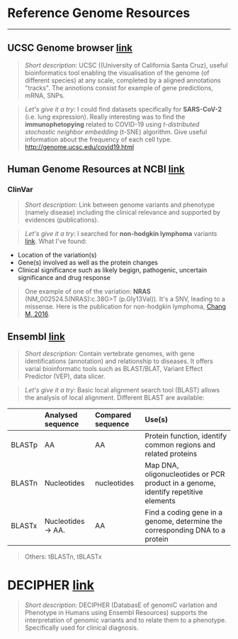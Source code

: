# Reference Genome Resources 

---------

## UCSC Genome browser [link](https://genome.ucsc.edu)
> _Short description_: UCSC ((University of California Santa Cruz), useful bioinformatics tool enabling the visualisation of the genome (of different species) at any scale, completed by a aligned annotations "tracks". The annotions consist for example of gene predictions, mRNA, SNPs.

> _Let's give it a try:_ I could find datasets specifically for **SARS-CoV-2** (i.e. lung expression). Really interesting was to find the **immunophetopying** related to COVID-19 using _t-distributed stochastic neighbor embedding_ (t-SNE) algorithm. Give useful information about the frequency of each cell type. <http://genome.ucsc.edu/covid19.html>

## Human Genome Resources at NCBI [link](https://www.ncbi.nlm.nih.gov/genome/guide/human/)
### ClinVar 
> _Short description:_ Link between genome variants and phenotype (namely disease) including the clinical relevance and supported by evidences (publications). 

> _Let's give it a try_: I searched for **non-hodgkin lymphoma** variants [link](https://www.ncbi.nlm.nih.gov/clinvar?term=hodgkin%20lymphoma&cmd=correctspelling). What I've found: 
* Location of the variation(s)
* Gene(s) involved as well as the protein changes 
* Clinical significance such as likely begign, pathogenic, uncertain significance and drug response 

> One example of one of the variation: **NRAS** (NM_002524.5(NRAS):c.38G>T (p.Gly13Val)). It's a SNV, leading to a missense. Here is the publication for non-hodgkin lymphoma, [Chang M, 2016](https://pubmed.ncbi.nlm.nih.gov/26619011/). 


## Ensembl [link](https://www.ensembl.org/index.html)
> _Short description:_ Contain vertebrate genomes, with gene identifications (annotation) and relationship to diseases. It offers varial bioinformatic tools such as BLAST/BLAT, Variant Effect Predictor (VEP), data slicer. 

> _Let's give it a try_: Basic local alignment search tool (BLAST) allows the analysis of local alignment. Different BLAST are available:
>
|                  | Analysed sequence | Compared sequence | Use(s)                      
| -----------------|:------------------|:------------------|:-----------------------------|
| BLASTp           |AA                 |AA                 |Protein function, identify common regions and related proteins|
| BLASTn           |Nucleotides        |nucleotides        |Map DNA, oligonucleotides or PCR product in a genome, identify repetitive elements|
| BLASTx           |Nucleotides -> AA. |AA                 |Find a coding gene in a genome, determine the corresponding DNA to a protein|

> Others: tBLASTn, tBLASTx 

# DECIPHER [link](https://decipher.sanger.ac.uk)
> _Short description:_ DECIPHER (DatabasE of genomiC varIation and Phenotype in Humans using Ensembl Resources) supports the interpretation of genomic variants and to relate them to a phenotype. Specifically used for clinical diagnosis. 


